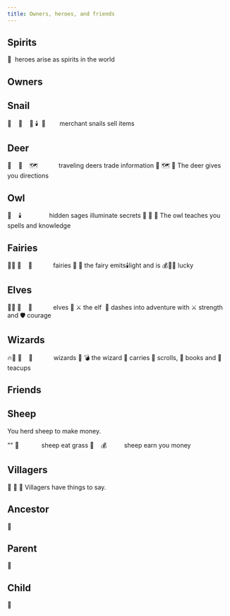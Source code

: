 ```yaml
---
title: Owners, heroes, and friends
---
```


## Spirits  
👼  heroes arise as spirits in the world

## Owners


## Snail
🐌    🍓    🍵 🕯️  📜        merchant snails sell items

## Deer
🦌    📕    🗺️            traveling deers trade information
🦌 🗺️ 🔑                  The deer gives you directions

## Owl
🦉    🕯️                hidden sages illuminate secrets
🦉 📕 📜              The owl teaches you spells and knowledge

## Fairies
🌊👼 👦    🧚            fairies
  🧚 🏹 the fairy emits🕯️light and is 💰🍓✨ lucky
  
## Elves
🌱👼 👨    🧝            elves
  🧝 ⚔️ the elf  🥾 dashes into adventure with ⚔️ strength and 🛡️ courage

## Wizards
🔥👼 👴    🧙            wizards
  🧙 💣 the wizard 🎒 carries 📜 scrolls, 📕 books and 🍵 teacups

## Friends    


## Sheep
You herd sheep to make money.
  
"" 🐑              sheep eat grass
🐑    💰          sheep earn you money

## Villagers
👦 👨 👴
Villagers have things to say.

## Ancestor
  👴

## Parent
  👨

## Child
👦

